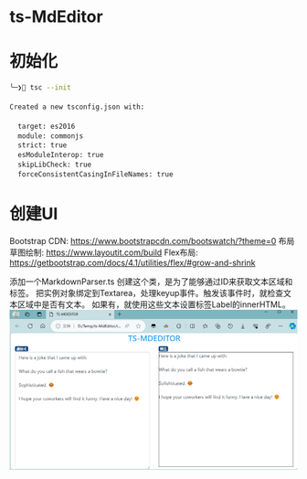 # ts-MdEditor
# 初始化
```bash
╰─❯ tsc --init

Created a new tsconfig.json with:
                                                                                                                     TS
  target: es2016
  module: commonjs
  strict: true
  esModuleInterop: true
  skipLibCheck: true
  forceConsistentCasingInFileNames: true
```

# 创建UI
Bootstrap CDN: https://www.bootstrapcdn.com/bootswatch/?theme=0
布局草图绘制: https://www.layoutit.com/build
Flex布局: https://getbootstrap.com/docs/4.1/utilities/flex/#grow-and-shrink

添加一个MarkdownParser.ts
创建这个类，是为了能够通过ID来获取文本区域和标签。
把实例对象绑定到Textarea，处理keyup事件。触发该事件时，就检查文本区域中是否有文本。
如果有，就使用这些文本设置标签Label的innerHTML。
![当前界面](assets/ui-init.png)